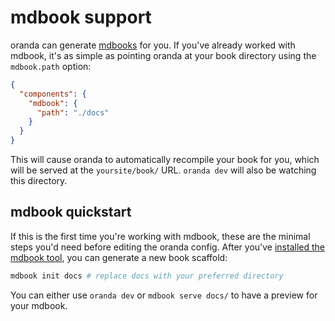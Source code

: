 # mdbook support

oranda can generate [mdbooks][mdbook] for you. If you've already worked with mdbook, it's as simple as pointing oranda
at your book directory using the `mdbook.path` option:

```json
{
  "components": {
    "mdbook": {
      "path": "./docs"
    }
  }
}
```

This will cause oranda to automatically recompile your book for you, which will be served at the `yoursite/book/` URL.
`oranda dev` will also be watching this directory.

## mdbook quickstart

If this is the first time you're working with mdbook, these are the minimal steps you'd need before editing the oranda config.
After you've [installed the mdbook tool][mdbook-install], you can generate a new book scaffold:

```sh
mdbook init docs # replace docs with your preferred directory
```

You can either use `oranda dev` or `mdbook serve docs/` to have a preview for your mdbook.

[mdbook]: https://rust-lang.github.io/mdBook/
[mdbook-install]: https://rust-lang.github.io/mdBook/guide/installation.html
